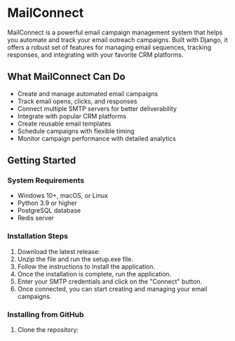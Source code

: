 # MailConnect

MailConnect is a powerful email campaign management system that helps you automate and track your email outreach campaigns. Built with Django, it offers a robust set of features for managing email sequences, tracking responses, and integrating with your favorite CRM platforms.

## What MailConnect Can Do

- Create and manage automated email campaigns
- Track email opens, clicks, and responses
- Connect multiple SMTP servers for better deliverability
- Integrate with popular CRM platforms
- Create reusable email templates
- Schedule campaigns with flexible timing
- Monitor campaign performance with detailed analytics

## Getting Started

### System Requirements
- Windows 10+, macOS, or Linux
- Python 3.9 or higher
- PostgreSQL database
- Redis server

### Installation Steps

1. Download the latest release:
2. Unzip the file and run the setup.exe file.
3. Follow the instructions to install the application.
4. Once the installation is complete, run the application.
5. Enter your SMTP credentials and click on the "Connect" button.
6. Once connected, you can start creating and managing your email campaigns.

### Installing from GitHub

1. Clone the repository:


